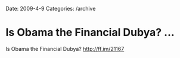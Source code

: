 Date: 2009-4-9
Categories: /archive

# Is Obama the Financial Dubya? ...

Is Obama the Financial Dubya? <a href="http://ff.im/21167" rel="nofollow">http://ff.im/21167</a>

